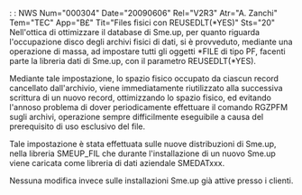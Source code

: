  :  : NWS Num="000304" Date="20090606" Rel="V2R3" Atr="A. Zanchi" Tem="TEC" App="B£" Tit="Files fisici con REUSEDLT(\*YES)" Sts="20"
Nell'ottica di ottimizzare il database di Sme.up, per quanto riguarda l'occupazione disco degli archivi fisici di dati, si è provveduto, mediante una operazione di massa, ad impostare tutti gli oggetti \*FILE di tipo PF, facenti parte la libreria dati di Sme.up, con il parametro REUSEDLT(\*YES).

Mediante tale impostazione, lo spazio fisico occupato da ciascun record cancellato dall'archivio, viene immediatamente riutilizzato alla successiva scrittura di un nuovo record, ottimizzando lo spazio fisico, ed evitando l'annoso problema di dover periodicamente effettuare il comando RGZPFM sugli archivi, operazione sempre difficilmente eseguibile a causa del prerequisito di uso esclusivo
del file.

Tale impostazione è stata effettuata sulle nuove distribuzioni di Sme.up, nella libreria SMEUP_FIL
che durante l'installazione di un nuovo Sme.up viene caricata come libreria di dati aziendale SMEDATxxx.

Nessuna modifica invece sulle installazioni Sme.up già attive presso i clienti.
